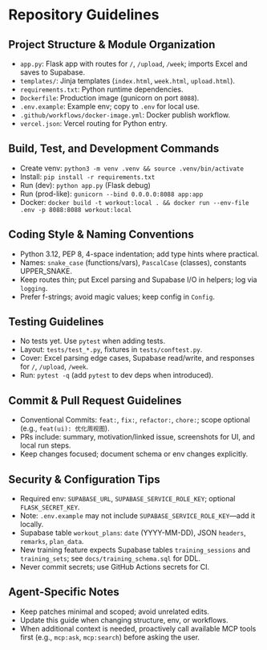 # Repository Guidelines

## Project Structure & Module Organization
- `app.py`: Flask app with routes for `/`, `/upload`, `/week`; imports Excel and saves to Supabase.
- `templates/`: Jinja templates (`index.html`, `week.html`, `upload.html`).
- `requirements.txt`: Python runtime dependencies.
- `Dockerfile`: Production image (gunicorn on port `8088`).
- `.env.example`: Example env; copy to `.env` for local use.
- `.github/workflows/docker-image.yml`: Docker publish workflow.
- `vercel.json`: Vercel routing for Python entry.

## Build, Test, and Development Commands
- Create venv: `python3 -m venv .venv && source .venv/bin/activate`
- Install: `pip install -r requirements.txt`
- Run (dev): `python app.py` (Flask debug)
- Run (prod-like): `gunicorn --bind 0.0.0.0:8088 app:app`
- Docker: `docker build -t workout:local . && docker run --env-file .env -p 8088:8088 workout:local`

## Coding Style & Naming Conventions
- Python 3.12, PEP 8, 4-space indentation; add type hints where practical.
- Names: `snake_case` (functions/vars), `PascalCase` (classes), constants UPPER_SNAKE.
- Keep routes thin; put Excel parsing and Supabase I/O in helpers; log via `logging`.
- Prefer f-strings; avoid magic values; keep config in `Config`.

## Testing Guidelines
- No tests yet. Use `pytest` when adding tests.
- Layout: `tests/test_*.py`, fixtures in `tests/conftest.py`.
- Cover: Excel parsing edge cases, Supabase read/write, and responses for `/`, `/upload`, `/week`.
- Run: `pytest -q` (add `pytest` to dev deps when introduced).

## Commit & Pull Request Guidelines
- Conventional Commits: `feat:`, `fix:`, `refactor:`, `chore:`; scope optional (e.g., `feat(ui): 优化周视图`).
- PRs include: summary, motivation/linked issue, screenshots for UI, and local run steps.
- Keep changes focused; document schema or env changes explicitly.

## Security & Configuration Tips
- Required env: `SUPABASE_URL`, `SUPABASE_SERVICE_ROLE_KEY`; optional `FLASK_SECRET_KEY`.
- Note: `.env.example` may not include `SUPABASE_SERVICE_ROLE_KEY`—add it locally.
- Supabase table `workout_plans`: `date` (YYYY-MM-DD), JSON `headers`, `remarks`, `plan_data`.
- New training feature expects Supabase tables `training_sessions` and `training_sets`; see `docs/training_schema.sql` for DDL.
- Never commit secrets; use GitHub Actions secrets for CI.

## Agent-Specific Notes
- Keep patches minimal and scoped; avoid unrelated edits.
- Update this guide when changing structure, env, or workflows.
- When additional context is needed, proactively call available MCP tools first (e.g., `mcp:ask`, `mcp:search`) before asking the user.
